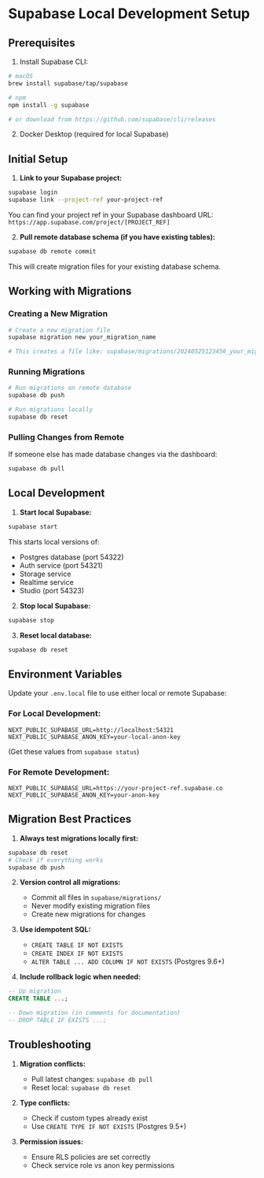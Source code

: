 # Supabase Local Development Setup

## Prerequisites

1. Install Supabase CLI:
```bash
# macOS
brew install supabase/tap/supabase

# npm
npm install -g supabase

# or download from https://github.com/supabase/cli/releases
```

2. Docker Desktop (required for local Supabase)

## Initial Setup

1. **Link to your Supabase project:**
```bash
supabase login
supabase link --project-ref your-project-ref
```

You can find your project ref in your Supabase dashboard URL:
`https://app.supabase.com/project/[PROJECT_REF]`

2. **Pull remote database schema (if you have existing tables):**
```bash
supabase db remote commit
```

This will create migration files for your existing database schema.

## Working with Migrations

### Creating a New Migration

```bash
# Create a new migration file
supabase migration new your_migration_name

# This creates a file like: supabase/migrations/20240525123456_your_migration_name.sql
```

### Running Migrations

```bash
# Run migrations on remote database
supabase db push

# Run migrations locally
supabase db reset
```

### Pulling Changes from Remote

If someone else has made database changes via the dashboard:
```bash
supabase db pull
```

## Local Development

1. **Start local Supabase:**
```bash
supabase start
```

This starts local versions of:
- Postgres database (port 54322)
- Auth service (port 54321)
- Storage service
- Realtime service
- Studio (port 54323)

2. **Stop local Supabase:**
```bash
supabase stop
```

3. **Reset local database:**
```bash
supabase db reset
```

## Environment Variables

Update your `.env.local` file to use either local or remote Supabase:

### For Local Development:
```env
NEXT_PUBLIC_SUPABASE_URL=http://localhost:54321
NEXT_PUBLIC_SUPABASE_ANON_KEY=your-local-anon-key
```

(Get these values from `supabase status`)

### For Remote Development:
```env
NEXT_PUBLIC_SUPABASE_URL=https://your-project-ref.supabase.co
NEXT_PUBLIC_SUPABASE_ANON_KEY=your-anon-key
```

## Migration Best Practices

1. **Always test migrations locally first:**
```bash
supabase db reset
# Check if everything works
supabase db push
```

2. **Version control all migrations:**
   - Commit all files in `supabase/migrations/`
   - Never modify existing migration files
   - Create new migrations for changes

3. **Use idempotent SQL:**
   - `CREATE TABLE IF NOT EXISTS`
   - `CREATE INDEX IF NOT EXISTS`
   - `ALTER TABLE ... ADD COLUMN IF NOT EXISTS` (Postgres 9.6+)

4. **Include rollback logic when needed:**
```sql
-- Up migration
CREATE TABLE ...;

-- Down migration (in comments for documentation)
-- DROP TABLE IF EXISTS ...;
```

## Troubleshooting

1. **Migration conflicts:**
   - Pull latest changes: `supabase db pull`
   - Reset local: `supabase db reset`

2. **Type conflicts:**
   - Check if custom types already exist
   - Use `CREATE TYPE IF NOT EXISTS` (Postgres 9.5+)

3. **Permission issues:**
   - Ensure RLS policies are set correctly
   - Check service role vs anon key permissions

